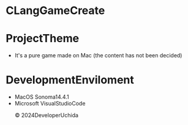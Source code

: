 # CLangGameCreate
# ProjectTheme
- It's a pure game made on Mac (the content has not been decided)

# DevelopmentEnviloment
- MacOS Sonoma14.4.1
- Microsoft VisualStudioCode<p>
&copy; 2024DeveloperUchida</p>
